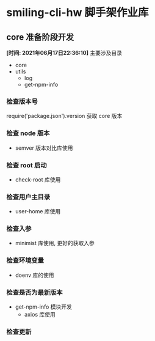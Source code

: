 # smiling-cli-hw 脚手架作业库


## core 准备阶段开发
**[时间: 2021年06月17日22:36:10]**
主要涉及目录
-   core
-   utils
    + log
    + get-npm-info

### 检查版本号
require('package.json').version 获取 core 版本

### 检查 node 版本
-   semver 版本对比库使用

### 检查 root 启动
-   check-root 库使用
### 检查用户主目录
-   user-home 库使用
### 检查入参
-   minimist 库使用, 更好的获取入参
### 检查环境变量
-   doenv 库的使用
### 检查是否为最新版本
-   get-npm-info 模块开发
    + axios 库使用

### 检查更新